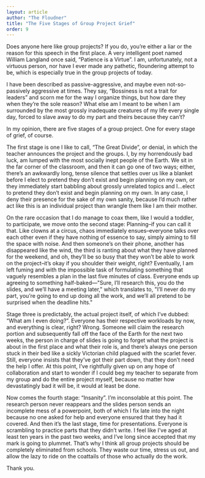 ```yaml
---
layout: article
author: "The Floudner"
title: "The Five Stages of Group Project Grief"
order: 9
---
```


Does anyone here like group projects? If you do, you’re either a liar or the reason for this speech in the first place. A very intelligent poet named William Langland once said, “Patience is a Virtue”. I am, unfortunately, not a virtuous person, nor have I ever made any pathetic, floundering attempt to be, which is especially true in the group projects of today.

I have been described as passive-aggressive, and maybe even not-so-passively aggressive at times. They say, “Bossiness is not a trait for leaders” and scorn me for the way I organize things, but how dare they when they’re the sole reason? What else am I meant to be when I am surrounded by the most grossly inadequate creatures of my life every single day, forced to slave away to do my part and theirs because they can’t?

In my opinion, there are five stages of a group project. One for every stage of grief, of course.

The first stage is one I like to call, “The Great Divide”, or denial, in which the teacher announces the project and the groups. I, by my horrendously bad luck, am lumped with the most socially inept people of the Earth. We sit in the far corner of the classroom, and then it can go one of two ways; either, there’s an awkwardly long, tense silence that settles over us like a blanket before I elect to pretend they don’t exist and begin planning on my own, or they immediately start babbling about grossly unrelated topics and I...elect to pretend they don’t exist and begin planning on my own. In any case, I deny their presence for the sake of my own sanity, because I’d much rather act like this is an individual project than wrangle them like I am their mother.

On the rare occasion that I do manage to coax them, like I would a toddler, to participate, we move onto the second stage: Planning–if you can call it that. Like clowns at a circus, chaos immediately ensues–everyone talks over each other even if they have nothing of essence to say, simply aiming to fill the space with noise. And then someone’s on their phone, another has disappeared like the wind, the third is ranting about what they have planned for the weekend, and oh, they’ll be so busy that they won’t be able to work on the project–it’s okay if you shoulder their weight, right? Eventually, I am left fuming and with the impossible task of formulating something that vaguely resembles a plan in the last five minutes of class. Everyone ends up agreeing to something half-baked—"Sure, I’ll research this, you do the slides, and we’ll have a meeting later," which translates to, "I’ll never do my part, you’re going to end up doing all the work, and we’ll all pretend to be surprised when the deadline hits."

Stage three is predictably, the actual project itself, of which I’ve dubbed: “What am I even doing?”. Everyone has their respective workloads by now, and everything is clear, right? Wrong. Someone will claim the research portion and subsequently fall off the face of the Earth for the next two weeks, the person in charge of slides is going to forget what the project is about in the first place and what their role is, and there’s always one person stuck in their bed like a sickly Victorian child plagued with the scarlet fever. Still, everyone insists that they’ve got their part down, that they don’t need the help I offer. At this point, I’ve rightfully given up on any hope of collaboration and start to wonder if I could beg my teacher to separate from my group and do the entire project myself, because no matter how devastatingly bad it will be, it would at least be done. 

Now comes the fourth stage: “Insanity”. I’m inconsolable at this point. The research person never reappears and the slides person sends an incomplete mess of a powerpoint, both of which I fix late into the night because no one asked for help and everyone ensured that they had it covered. And then it’s the last stage, time for presentations. Everyone is scrambling to practice parts that they didn’t write. I feel like I’ve aged at least ten years in the past two weeks, and I’ve long since accepted that my mark is going to plummet. That’s why I think all group projects should be completely eliminated from schools. They waste our time, stress us out, and allow the lazy to ride on the coattails of those who actually do the work.

Thank you.